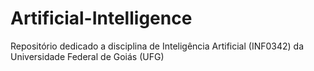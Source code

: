 # Artificial-Intelligence
Repositório dedicado a disciplina de Inteligência Artificial (INF0342) da Universidade Federal de Goiás (UFG)

